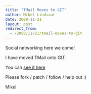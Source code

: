 ```yaml
---
title: "TMail Moves to GIT"
author: Mikel Lindsaar
date: 2008-11-21
layout: post
redirect_from:
  - /2008/11/21/tmail-moves-to-git
---
```

Social networking here we come!

I have moved TMail onto GIT.

You can [see it here](http://github.com/mikel/tmail/tree/master)

Please fork / patch / follow / help out :)

Mikel

